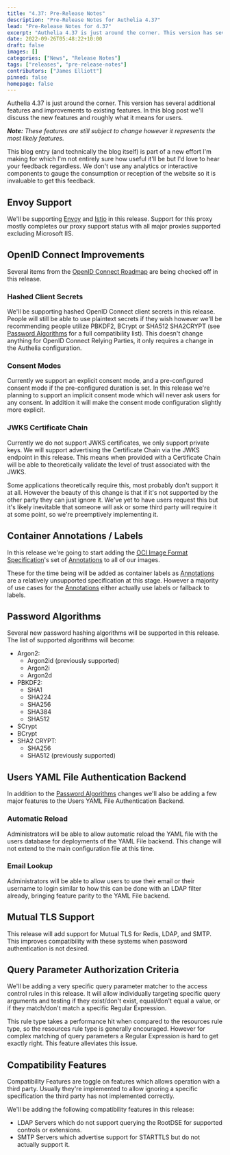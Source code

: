 ```yaml
---
title: "4.37: Pre-Release Notes"
description: "Pre-Release Notes for Authelia 4.37"
lead: "Pre-Release Notes for 4.37"
excerpt: "Authelia 4.37 is just around the corner. This version has several additional features and improvements to existing features. In this blog post we'll discuss the new features and roughly what it means for users."
date: 2022-09-26T05:48:22+10:00
draft: false
images: []
categories: ["News", "Release Notes"]
tags: ["releases", "pre-release-notes"]
contributors: ["James Elliott"]
pinned: false
homepage: false
---
```


Authelia 4.37 is just around the corner. This version has several additional features and improvements to existing
features. In this blog post we'll discuss the new features and roughly what it means for users.

_**Note:** These features are still subject to change however it represents the most likely features._

This blog entry (and technically the blog itself) is part of a new effort I'm making for which I'm not entirely sure how
useful it'll be but I'd love to hear your feedback regardless. We don't use any analytics or interactive components to
gauge the consumption or reception of the website so it is invaluable to get this feedback.

## Envoy Support

We'll be supporting [Envoy] and [Istio] in this release. Support for this proxy mostly completes our proxy support status
with all major proxies supported excluding Microsoft IIS.

[Envoy]: https://www.envoyproxy.io/
[Istio]: https://istio.io/

## OpenID Connect Improvements

Several items from the [OpenID Connect Roadmap](../../roadmap/active/openid-connect.md) are being checked off in this
release.

### Hashed Client Secrets

We'll be supporting hashed OpenID Connect client secrets in this release. People will still be able to use plaintext
secrets if they wish however we'll be recommending people utilize PBKDF2, BCrypt or SHA512 SHA2CRYPT (see
[Password Algorithms](#password-algorithms) for a full compatibility list). This doesn't change anything for OpenID
Connect Relying Parties, it only requires a change in the Authelia configuration.

### Consent Modes

Currently we support an explicit consent mode, and a pre-configured consent mode if the pre-configured duration is set.
In this release we're planning to support an implicit consent mode which will never ask users for any consent. In
addition it will make the consent mode configuration slightly more explicit.

### JWKS Certificate Chain

Currently we do not support JWKS certificates, we only support private keys. We will support advertising the Certificate
Chain via the JWKS endpoint in this release. This means when provided with a Certificate Chain will be able to
theoretically validate the level of trust associated with the JWKS.

Some applications theoretically require this, most probably don't support it at all. However the beauty of this change
is that if it's not supported by the other party they can just ignore it. We've yet to have users request this but it's
likely inevitable that someone will ask or some third party will require it at some point, so we're preemptively
implementing it.

## Container Annotations / Labels

In this release we're going to start adding the [OCI Image Format Specification]'s set of [Annotations] to all of our
images.

These for the time being will be added as container labels as [Annotations] are a relatively unsupported specification
at this stage. However a majority of use cases for the [Annotations] either actually use labels or fallback to labels.

[OCI Image Format Specification]: https://github.com/opencontainers/image-spec
[Annotations]: https://github.com/opencontainers/image-spec/blob/main/annotations.md

## Password Algorithms

Several new password hashing algorithms will be supported in this release. The list of supported algorithms will become:

* Argon2:
  * Argon2id (previously supported)
  * Argon2i
  * Argon2d
* PBKDF2:
  * SHA1
  * SHA224
  * SHA256
  * SHA384
  * SHA512
* SCrypt
* BCrypt
* SHA2 CRYPT:
  * SHA256
  * SHA512 (previously supported)

## Users YAML File Authentication Backend

In addition to the [Password Algorithms](#password-algorithms) changes we'll also be adding a few major features to the
Users YAML File Authentication Backend.

### Automatic Reload

Administrators will be able to allow automatic reload the YAML file with the users database for deployments of the YAML
File backend. This change will not extend to the main configuration file at this time.

### Email Lookup

Administrators will be able to allow users to use their email or their username to login similar to how this can be done
with an LDAP filter already, bringing feature parity to the YAML File backend.

## Mutual TLS Support

This release will add support for Mutual TLS for Redis, LDAP, and SMTP. This improves compatibility with these systems
when password authentication is not desired.

## Query Parameter Authorization Criteria

We'll be adding a very specific query parameter matcher to the access control rules in this release. It will allow
individually targeting specific query arguments and testing if they exist/don't exist, equal/don't equal a value, or if
they match/don't match a specific Regular Expression.

This rule type takes a performance hit when compared to the resources rule type, so the resources rule type is generally
encouraged. However for complex matching of query parameters a Regular Expression is hard to get exactly right. This
feature alleviates this issue.

## Compatibility Features

Compatibility Features are toggle on features which allows operation with a third party. Usually they're implemented to
allow ignoring a specific specification the third party has not implemented correctly.

We'll be adding the following compatibility features in this release:

* LDAP Servers which do not support querying the RootDSE for supported controls or extensions.
* SMTP Servers which advertise support for STARTTLS but do not actually support it.


